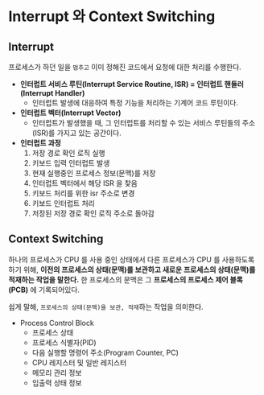 # Interrupt 와 Context Switching

## Interrupt

프로세스가 하던 일을 `멈추고` 이미 정해진 코드에서 요청에 대한 처리를 수행한다.

- __인터럽트 서비스 루틴(Interrupt Service Routine, ISR) = 인터럽트 핸들러(Interrupt Handler)__
  - 인터럽트 발생에 대응하여 특정 기능을 처리하는 기계어 코드 루틴이다.
- __인터럽트 벡터(Interrupt Vector)__
  - 인터럽트가 발생했을 때, 그 인터럽트를 처리할 수 있는 서비스 루틴들의 주소(ISR)를 가지고 있는 공간이다.
- __인터럽트 과정__
  1. 저장 경로 확인 로직 실행
  2. 키보드 입력 인터럽트 발생
  3. 현재 실행중인 프로세스 정보(문맥)를 저장
  4. 인터럽트 벡터에서 해당 ISR 을 찾음
  5. 키보드 처리를 위한 isr 주소로 변경
  6. 키보드 인터럽트 처리
  7. 저장된 저장 경로 확인 로직 주소로 돌아감

## Context Switching

하나의 프로세스가 CPU 를 사용 중인 상태에서 다른 프로세스가 CPU 를 사용하도록 하기 위해, __이전의 프로세스의 상태(문맥)를 보관하고 새로운 프로세스의 상태(문맥)를 적재하는 작업을 말한다.__ 한 프로세스의 문맥은 그 __프로세스의 프로세스 제어 블록(PCB)__ 에 기록되어있다.

쉽게 말해, `프로세스의 상태(문맥)을 보관, 적재`하는 작업을 의미한다.

- Process Control Block
  - 프로세스 상태
  - 프로세스 식별자(PID)
  - 다음 실행할 명령어 주소(Program Counter, PC)
  - CPU 레지스터 및 일반 레지스터
  - 메모리 관리 정보
  - 입출력 상태 정보
